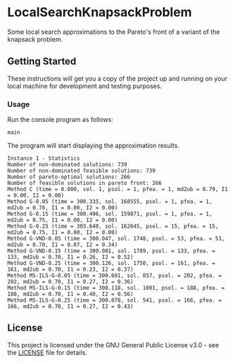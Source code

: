 # LocalSearchKnapsackProblem

Some local search approximations to the Pareto's front of a variant of the knapsack problem.

## Getting Started

These instructions will get you a copy of the project up and running on your local machine for development and testing purposes.

### Usage

Run the console program as follows:

```
main
```

The program will start displaying the approximation results.

```
Instance 1 - Statistics
Number of non-dominated solutions: 739
Number of non-dominated feasible solutions: 739
Number of pareto-optimal solutions: 266
Number of feasible solutions in pareto front: 266
Method C (time = 0.000, sol. 1, psol. = 1, pfea. = 1, md2ub = 0.79, I1 = 0.00, I2 = 0.00)
Method G-0.05 (time = 300.335, sol. 168555, psol. = 1, pfea. = 1, md2ub = 0.76, I1 = 0.00, I2 = 0.00)
Method G-0.15 (time = 300.496, sol. 159871, psol. = 1, pfea. = 1, md2ub = 0.75, I1 = 0.00, I2 = 0.00)
Method G-0.25 (time = 303.640, sol. 162645, psol. = 15, pfea. = 15, md2ub = 0.75, I1 = 0.00, I2 = 0.00)
Method G-VND-0.05 (time = 300.047, sol. 1748, psol. = 53, pfea. = 53, md2ub = 0.70, I1 = 0.07, I2 = 0.34)
Method G-VND-0.15 (time = 300.081, sol. 1789, psol. = 133, pfea. = 133, md2ub = 0.70, I1 = 0.26, I2 = 0.52)
Method G-VND-0.25 (time = 300.126, sol. 1750, psol. = 161, pfea. = 161, md2ub = 0.70, I1 = 0.23, I2 = 0.37)
Method MS-ILS-G-0.05 (time = 300.601, sol. 857, psol. = 202, pfea. = 202, md2ub = 0.70, I1 = 0.27, I2 = 0.36)
Method MS-ILS-G-0.15 (time = 300.118, sol. 1001, psol. = 188, pfea. = 188, md2ub = 0.70, I1 = 0.40, I2 = 0.56)
Method MS-ILS-G-0.25 (time = 300.078, sol. 541, psol. = 166, pfea. = 166, md2ub = 0.70, I1 = 0.27, I2 = 0.43)
```

## License

This project is licensed under the GNU General Public License v3.0 - see the [LICENSE](LICENSE) file for details.
